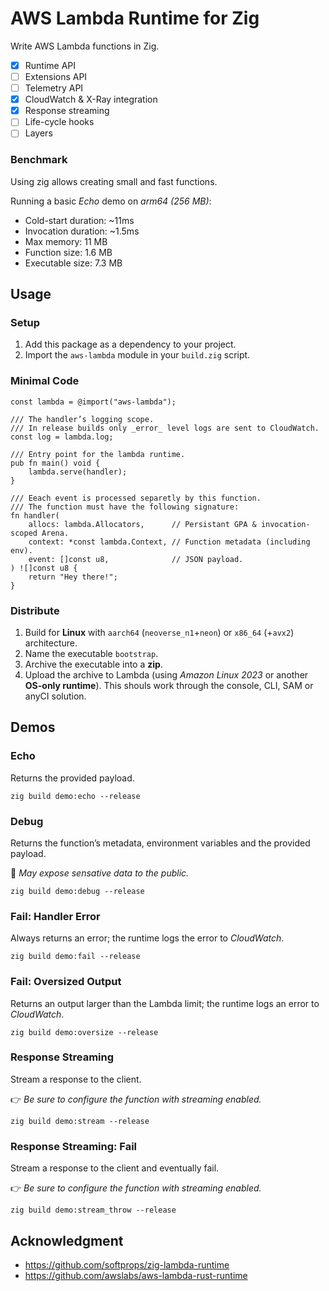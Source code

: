 # AWS Lambda Runtime for Zig

Write AWS Lambda functions in Zig.

- [x] Runtime API
- [ ] Extensions API
- [ ] Telemetry API
- [x] CloudWatch & X-Ray integration
- [x] Response streaming
- [ ] Life-cycle hooks
- [ ] Layers

### Benchmark
Using zig allows creating small and fast functions.

Running a basic _Echo_ demo on _arm64 (256 MB)_:
- Cold-start duration: ~11ms
- Invocation duration: ~1.5ms
- Max memory: 11 MB
- Function size: 1.6 MB
- Executable size: 7.3 MB

Usage
-----

### Setup
1. Add this package as a dependency to your project.
2. Import the `aws-lambda` module in your `build.zig` script. 

### Minimal Code

```zig
const lambda = @import("aws-lambda");

/// The handler’s logging scope.
/// In release builds only _error_ level logs are sent to CloudWatch.
const log = lambda.log;

/// Entry point for the lambda runtime.
pub fn main() void {
    lambda.serve(handler);
}

/// Eeach event is processed separetly by this function.
/// The function must have the following signature:
fn handler(
    allocs: lambda.Allocators,      // Persistant GPA & invocation-scoped Arena.
    context: *const lambda.Context, // Function metadata (including env).
    event: []const u8,              // JSON payload.
) ![]const u8 {
    return "Hey there!";
}
```

### Distribute

1. Build for **Linux** with `aarch64` (`neoverse_n1`+`neon`) or `x86_64` (+`avx2`) architecture.
2. Name the executable `bootstrap`.
3. Archive the executable into a **zip**.
4. Upload the archive to Lambda (using _Amazon Linux 2023_ or another **OS-only runtime**). This shouls work through the console, CLI, SAM or anyCI solution.

Demos
-----

### Echo
Returns the provided payload.

```zig
zig build demo:echo --release
```

### Debug
Returns the function’s metadata, environment variables and the provided payload.

🛑 _May expose sensative data to the public._

```zig
zig build demo:debug --release
```

### Fail: Handler Error
Always returns an error; the runtime logs the error to _CloudWatch_.

```zig
zig build demo:fail --release
```

### Fail: Oversized Output
Returns an output larger than the Lambda limit; the runtime logs an error to _CloudWatch_.

```zig
zig build demo:oversize --release
```

### Response Streaming
Stream a response to the client.

👉 _Be sure to configure the function with streaming enabled._

```zig
zig build demo:stream --release
```

### Response Streaming: Fail
Stream a response to the client and eventually fail.

👉 _Be sure to configure the function with streaming enabled._

```zig
zig build demo:stream_throw --release
```

## Acknowledgment
- https://github.com/softprops/zig-lambda-runtime
- https://github.com/awslabs/aws-lambda-rust-runtime